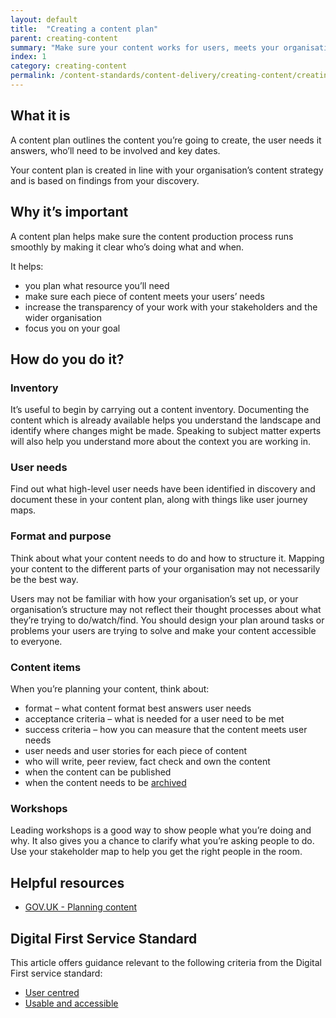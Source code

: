 ```yaml
---
layout: default
title:  "Creating a content plan"
parent: creating-content
summary: "Make sure your content works for users, meets your organisation’s aims and provides a consistent experience across channels."
index: 1
category: creating-content
permalink: /content-standards/content-delivery/creating-content/creating-a-content-plan/
---
```


## What it is

A content plan outlines the content you’re going to create, the user needs it answers, who’ll need to be involved and key dates.

Your content plan is created in line with your organisation’s content strategy and is based on findings from your discovery.

## Why it’s important

A content plan helps make sure the content production process runs smoothly by making it clear who’s doing what and when.

It helps:

* you plan what resource you’ll need
* make sure each piece of content meets your users’ needs
* increase the transparency of your work with your stakeholders and the wider organisation
* focus you on your goal

## How do you do it?

### Inventory

It’s useful to begin by carrying out a content inventory. Documenting the content which is already available helps you understand the landscape and identify where changes might be made. Speaking to subject matter experts will also help you understand more about the context you are working in.

### User needs

Find out what high-level user needs have been identified in discovery and document these in your content plan, along with things like user journey maps.

### Format and purpose

Think about what your content needs to do and how to structure it. Mapping your content to the different parts of your organisation may not necessarily be the best way.

Users may not be familiar with how your organisation’s set up, or your organisation’s structure may not reflect their thought processes about what they’re trying to do/watch/find. You should design your plan around tasks or problems your users are trying to solve and make your content accessible to everyone.

### Content items

When you’re planning your content, think about:

* format – what content format best answers user needs
* acceptance criteria – what is needed for a user need to be met
* success criteria – how you can measure that the content meets user needs
* user needs and user stories for each piece of content
* who will write, peer review, fact check and own the content
* when the content can be published
* when the content needs to be [archived](/content-standards/content-delivery/managing-content/web-archiving/)

### Workshops

Leading workshops is a good way to show people what you’re doing and why. It also gives you a chance to clarify what you’re asking people to do. Use your stakeholder map to help you get the right people in the room.

## Helpful resources

* [GOV.UK - Planning content](https://www.gov.uk/guidance/content-design/planning-content)

## Digital First Service Standard

This article offers guidance relevant to the following criteria from the Digital First service standard:
* [User centred](/criterion/user-centred/)
* [Usable and accessible](/criterion/usable-and-accessible/)
